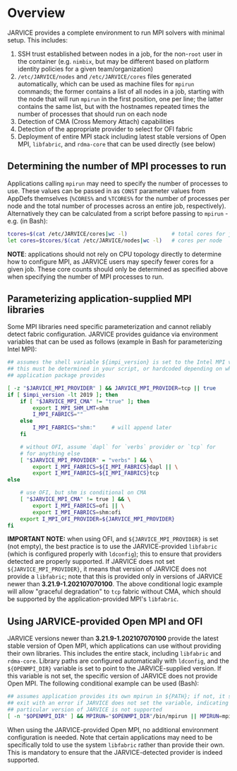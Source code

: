 # Overview

JARVICE provides a complete environment to run MPI solvers with minimal setup.  This includes:

1. SSH trust established between nodes in a job, for the non-`root` user in the container (e.g. `nimbix`, but may be different based on platform identity policies for a given team/organization)
2. `/etc/JARVICE/nodes` and `/etc/JARVICE/cores` files generated automatically, which can be used as machine files for `mpirun` commands; the former contains a list of all nodes in a job, starting with the node that will run `mpirun` in the first position, one per line; the latter contains the same list, but with the hostnames repeated times the number of processes that should run on each node
3. Detection of CMA (Cross Memory Attach) capabilities
4. Detection of the appropriate provider to select for OFI fabric
5. Deployment of entire MPI stack including latest stable versions of Open MPI, `libfabric`, and `rdma-core` that can be used directly (see below)

## Determining the number of MPI processes to run

Applications calling `mpirun` may need to specify the number of processes to use.  These values can be passed in as `CONST` parameter values from AppDefs themselves (`%CORES%` and `%TCORES%` for the number of processes per node and the total number of processes across an entire job, respectively).  Alternatively they can be calculated from a script before passing to `mpirun` - e.g. (in Bash):

```bash
tcores=$(cat /etc/JARVICE/cores|wc -l)              # total cores for job
let cores=$tcores/$(cat /etc/JARVICE/nodes|wc -l)   # cores per node
```

**NOTE**: applications should not rely on CPU topology directly to determine how to configure MPI, as JARVICE users may specify fewer cores for a given job.  These core counts should only be determined as specified above when specifying the number of MPI processes to run.

## Parameterizing application-supplied MPI libraries

Some MPI libraries need specific parameterization and cannot reliably detect fabric configuration.  JARVICE provides guidance via environment variables that can be used as follows (example in Bash for parameterizing Intel MPI):

```bash
## assumes the shell variable ${impi_version} is set to the Intel MPI version;
## this must be determined in your script, or hardcoded depending on what the
## application package provides

[ -z "$JARVICE_MPI_PROVIDER" ] && JARVICE_MPI_PROVIDER=tcp || true
if [ $impi_version -lt 2019 ]; then
    if [ "$JARVICE_MPI_CMA" != "true" ]; then
        export I_MPI_SHM_LMT=shm
        I_MPI_FABRICS=""
    else
        I_MPI_FABRICS="shm:"     # will append later
    fi

    # without OFI, assume `dapl` for `verbs` provider or `tcp` for
    # for anything else
    [ "$JARVICE_MPI_PROVIDER" = "verbs" ] && \
        export I_MPI_FABRICS=${I_MPI_FABRICS}dapl || \
        export I_MPI_FABRICS=${I_MPI_FABRICS}tcp
else

    # use OFI, but shm is conditional on CMA
    [ "$JARVICE_MPI_CMA" != true ] && \
        export I_MPI_FABRICS=ofi || \
        export I_MPI_FABRICS=shm:ofi
    export I_MPI_OFI_PROVIDER=${JARVICE_MPI_PROVIDER}
fi
```

**IMPORTANT NOTE:** when using OFI, and `${JARVICE_MPI_PROVIDER}` is set (not empty), the best practice is to use the JARVICE-provided `libfabric` (which is configured properly with `ldconfig`); this to ensure that providers detected are properly supported.  If JARVICE does not set `${JARVICE_MPI_PROVIDER}`, it means that version of JARVICE does not provide a `libfabric`; note that this is provided only in versions of JARVICE newer than **3.21.9-1.202107070100**.  The above conditional logic example will allow "graceful degradation" to `tcp` fabric without CMA, which should be supported by the application-provided MPI's `libfabric`.

## Using JARVICE-provided Open MPI and OFI

JARVICE versions newer than **3.21.9-1.202107070100** provide the latest stable version of Open MPI, which applications can use without providing their own libraries.  This includes the entire stack, including `libfabric` and `rdma-core`.  Library paths are configured automatically with `ldconfig`, and the `${OPENMPI_DIR}` variable is set to point to the JARVICE-supplied version.  If this variable is not set, the specific version of JARVICE does not provide Open MPI.  The following conditional example can be used (Bash):

```bash
## assumes application provides its own mpirun in ${PATH}; if not, it should
## exit with an error if JARVICE does not set the variable, indicating the
## particular version of JARVICE is not supported
[ -n "$OPENMPI_DIR" ] && MPIRUN="$OPENMPI_DIR"/bin/mpirun || MPIRUN=mpirun
```

When using the JARVICE-provided Open MPI, no additional environment configuration is needed.  Note that certain applications may need to be specifically told to use the system `libfabric` rather than provide their own.  This is mandatory to ensure that the JARVICE-detected provider is indeed supported.

